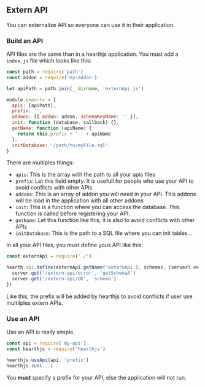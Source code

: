 ## Extern API

You can externalize API so everyone can use it in their application.

### Build an API

API files are the same than in a hearthjs application. You must add a `index.js` file which looks like this:

```js
const path = require('path')
const addon = require('my-addon')

let apiPath = path.join(__dirname, 'externApi.js')

module.exports = {
  apis: [apiPath],
  prefix: '',
  addons: [{ addon: addon, schemaKeyName: '' }],
  init: function (database, callback) {},
  getName: function (apiName) {
    return this.prefix + '-' + apiName
  },
  initDatabase: '/path/to/myFile.sql'
}
```

There are multiples things:
- `apis`: This is the array with the path to all your apis files
- `prefix`: Let this field empty. It is usefull for people who use your API to avoid conflicts with other APIs
- `addons`: This is an array of addon you will need in your API. This addons will be load in the application with all other addons
- `init`: This is a function where you can access the database. This function is called before registering your API.
- `getName`: Let this function like this, it is also to avoid conflicts with other APIs
- `initDatabase`: This is the path to a SQL file where you can init tables...

In all your API files, you must define yous API like this:

```js
const externApi = require('./')

hearth.api.define(externApi.getName('externApi'), schemas, (server) => {
  server.get('/extern-api/error', 'getSchemaA')
  server.get('/extern-api/OK', 'schema')
})
```

Like this, the prefix will be added by hearthjs to avoid conflicts if user use multilples extern APIs.

### Use an API

Use an API is really simple.

```js
const api = require('my-api')
const hearthjs = require('hearthjs')

hearthjs.useApi(api, 'prefix')
hearthjs.run(...)
```

You **must** specify a prefix for your API, else the application will not run.
